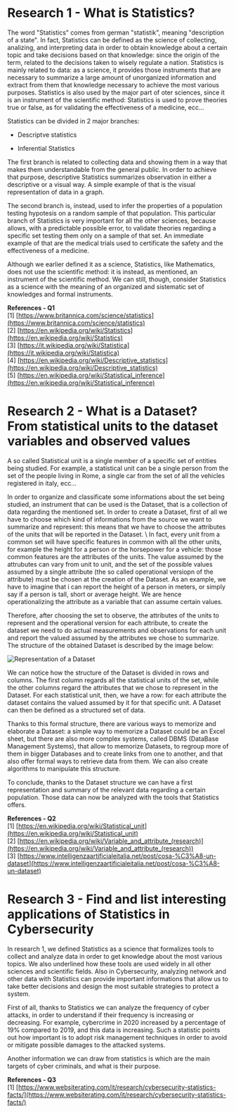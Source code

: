 # Research 1 - What is Statistics?

The word "Statistics" comes from german "statistik", meaning "description of a state". In fact, Statistics can be defined as the science of collecting, analizing, and interpreting data in order to obtain knowledge about a certain topic and take decisions based on that knowledge: since the origin of the term, related to the decisions taken to wisely regulate a nation. Statistics is mainly related to data: as a science, it provides those instruments that are necessary to summarize a large amount of unorganized information and extract from them that knowledge necessary to achieve the most various purposes. Statistics is also used by the major part of oter sciences, since it is an instrument of the scientific method: Statistics is used to prove theories true or false, as for validating the effectiveness of a medicine, ecc...

Statistics can  be divided in 2 major branches:

 - Descriptve statistics

 - Inferential Statistics

The first branch is related to collecting data and showing them in a way that makes them understandable from the general public. In order to achieve that purpose, descriptive Statistics summarizes observation in either a descriptive or a visual way. A simple example of that is the visual representation of data in a graph.

The second branch is, instead, used to infer the properties of a population testing hypotesis on a random sample of that population. This particular branch of Statistics is very important for all the other sciences, because allows, with a predictable possible error, to validate theories regarding a specific set testing them only on a sample of that set. An immediate example of that are the medical trials used to certificate the safety and the effectiveness of a medicine.

Although we earlier defined it as a science, Statistics, like Mathematics, does not use the scientific method: it is instead, as mentioned, an instrument of the scientific method. We can still, though, consider Statistics as a science with the meaning of an organized and sistematic set of knowledges and formal instruments.


**References - Q1** \
[1] [https://www.britannica.com/science/statistics](https://www.britannica.com/science/statistics) \
[2] [https://en.wikipedia.org/wiki/Statistics](https://en.wikipedia.org/wiki/Statistics) \
[3] [https://it.wikipedia.org/wiki/Statistica](https://it.wikipedia.org/wiki/Statistica) \
[4] [https://en.wikipedia.org/wiki/Descriptive_statistics](https://en.wikipedia.org/wiki/Descriptive_statistics) \
[5] [https://en.wikipedia.org/wiki/Statistical_inference](https://en.wikipedia.org/wiki/Statistical_inference)

# Research 2 - What is a Dataset? From statistical units to the dataset variables and observed values

A so called Statistical unit is a single member of a specific set of entities being studied. For example, a statistical unit can be a single person from the set of the people living in Rome, a single car from the set of all the vehicles registered in italy, ecc...

In order to organize and classificate some informations about the set being studied, an instrument that can be used is the Dataset, that is a collection of data regarding the mentioned set. In order to create a Dataset, first of all we have to choose which kind of informations from the source we want to summarize and represent: this means that we have to choose the attributes of the units that will be reported in the Dataset. \ In fact, every unit from a common set will have specific features in common with all the other units, for example the height for a person or the horsepower for a vehicle: those common features are the attributes of the units. The value assumed by the attrubutes can vary from unit to unit, and the set of the possible values assumed by a single attribute (the so called operational versiopn of the attribute) must be chosen at the creation of the Dataset. As an example, we have to imagine that i can report the height of a person in meters, or simply say if a person is tall, short or average height. We are hence operationalizing the attribute as a variable that can assume certain values.

Therefore, after choosing the set to observe, the attributes of the units to represent and the operational version for each attribute, to create the dataset we need to do actual measurements and observations for each unit and report the valued assumed by the attributes we chose to summarize. The structure of the obtained Dataset is described by the image below:

![Representation of a Dataset](/StatisticsHomework/docs/assets/images/dataset.jpg)

We can notice how the structure of the Dataset is divided in rows and columns. The first column regards all the statistical units of the set, while the other columns regard the attributes that we chose to represent in the Dataset. For each statistical unit, then, we have a row: for each attribute the dataset contains the valued assumed by it for that specific unit. A Dataset can then be defined as a structured set of data.

Thanks to this formal structure, there are various ways to memorize and elaborate a Dataset: a simple way to memorize a Dataset could be an Excel sheet, but there are also more complex systems, called DBMS (DataBase Management Systems), that allow to memorize Datasets, to regroup more of them in bigger Databases and to create links from one to another, and that also offer formal ways to retrieve data from them. We can also create algorithms to manipulate this structure.

To conclude, thanks to the Dataset structure we can have a first representation and summary of the relevant data regarding a certain population. Those data can now be analyzed with the tools that Statistics offers.

**References - Q2** \
[1] [https://en.wikipedia.org/wiki/Statistical_unit](https://en.wikipedia.org/wiki/Statistical_unit) \
[2] [https://en.wikipedia.org/wiki/Variable_and_attribute_(research)](https://en.wikipedia.org/wiki/Variable_and_attribute_(research)) \
[3] [https://www.intelligenzaartificialeitalia.net/post/cosa-%C3%A8-un-dataset](https://www.intelligenzaartificialeitalia.net/post/cosa-%C3%A8-un-dataset)

# Research 3 - Find and list interesting applications of Statistics in Cybersecurity

In research 1, we defined Statistics as a science that formalizes tools to collect and analyze data in order to get knowledge about the most various topics. We also underlined how these tools are used widely in all other sciences and scientific fields. Also in Cybersecurity, analyzing network and other data with Statistics can provide important informations that allow us to take better decisions and design the most suitable strategies to protect a system.

First of all, thanks to Statistics we can analyze the frequency of cyber attacks, in order to understand if their frequency is increasing or decreasing. For example, cybercrime in 2020 increased by a percentage of 19% compared to 2019, and this data is increasing. Such a statistic points out how important is to adopt risk management techniques in order to avoid or mitigate possible damages to the attacked systems.

Another information we can draw from statistics is which are the main targets of cyber criminals, and what is their purpose.

**References - Q3** \
[1] [https://www.websiterating.com/it/research/cybersecurity-statistics-facts/](https://www.websiterating.com/it/research/cybersecurity-statistics-facts/)